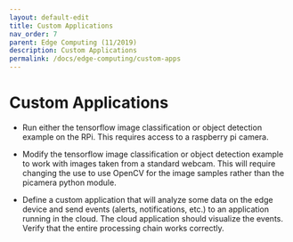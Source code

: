 ```yaml
---
layout: default-edit
title: Custom Applications
nav_order: 7
parent: Edge Computing (11/2019)
description: Custom Applications
permalink: /docs/edge-computing/custom-apps
---
```


# Custom Applications

 * Run either the tensorflow image classification or object detection
   example on the RPi. This requires access to a raspberry pi camera.

 * Modify the tensorflow image classification or object detection
   example to work with images taken from a standard webcam. This will
   require changing the use to use OpenCV for the image samples rather
   than the picamera python module.

 * Define a custom application that will analyze some data on the edge
   device and send events (alerts, notifications, etc.) to an
   application running in the cloud. The cloud application should
   visualize the events. Verify that the entire processing chain works
   correctly.
